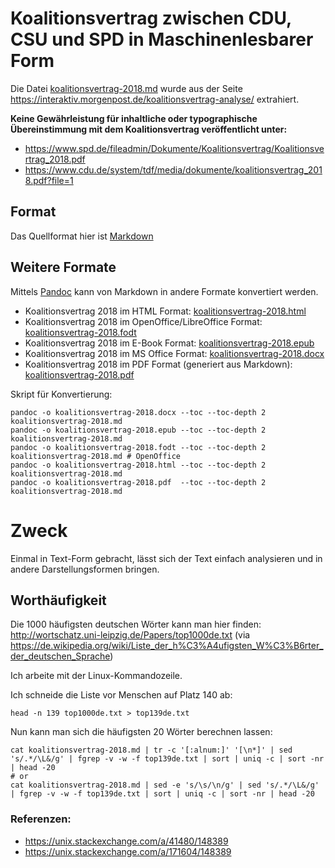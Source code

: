 # Koalitionsvertrag zwischen CDU, CSU und SPD in Maschinenlesbarer Form

Die Datei [koalitionsvertrag-2018.md](koalitionsvertrag-2018.md) wurde aus der Seite <https://interaktiv.morgenpost.de/koalitionsvertrag-analyse/> extrahiert.

**Keine Gewährleistung für inhaltliche oder typographische Übereinstimmung mit dem Koalitionsvertrag veröffentlicht unter:**

- <https://www.spd.de/fileadmin/Dokumente/Koalitionsvertrag/Koalitionsvertrag_2018.pdf>
- <https://www.cdu.de/system/tdf/media/dokumente/koalitionsvertrag_2018.pdf?file=1>

## Format

Das Quellformat hier ist [Markdown](https://de.wikipedia.org/wiki/Markdown)

## Weitere Formate

Mittels [Pandoc](https://de.wikipedia.org/wiki/Pandoc) kann von Markdown in andere Formate konvertiert werden.

- Koalitionsvertrag 2018 im HTML Format: [koalitionsvertrag-2018.html](koalitionsvertrag-2018.html)
- Koalitionsvertrag 2018 im OpenOffice/LibreOffice Format: [koalitionsvertrag-2018.fodt](koalitionsvertrag-2018.fodt)
- Koalitionsvertrag 2018 im E-Book Format: [koalitionsvertrag-2018.epub](koalitionsvertrag-2018.epub)
- Koalitionsvertrag 2018 im MS Office Format: [koalitionsvertrag-2018.docx](koalitionsvertrag-2018.docx)
- Koalitionsvertrag 2018 im PDF Format (generiert aus Markdown): [koalitionsvertrag-2018.pdf](koalitionsvertrag-2018.pdf)

Skript für Konvertierung:

```
pandoc -o koalitionsvertrag-2018.docx --toc --toc-depth 2 koalitionsvertrag-2018.md 
pandoc -o koalitionsvertrag-2018.epub --toc --toc-depth 2 koalitionsvertrag-2018.md 
pandoc -o koalitionsvertrag-2018.fodt --toc --toc-depth 2 koalitionsvertrag-2018.md # OpenOffice
pandoc -o koalitionsvertrag-2018.html --toc --toc-depth 2 koalitionsvertrag-2018.md
pandoc -o koalitionsvertrag-2018.pdf  --toc --toc-depth 2 koalitionsvertrag-2018.md
```


# Zweck

Einmal in Text-Form gebracht, lässt sich der Text einfach analysieren und in andere Darstellungsformen bringen.

## Worthäufigkeit

Die 1000 häufigsten deutschen Wörter kann man hier finden: <http://wortschatz.uni-leipzig.de/Papers/top1000de.txt> (via <https://de.wikipedia.org/wiki/Liste_der_h%C3%A4ufigsten_W%C3%B6rter_der_deutschen_Sprache>)

Ich arbeite mit der Linux-Kommandozeile.

Ich schneide die Liste vor Menschen auf Platz 140 ab:

```
head -n 139 top1000de.txt > top139de.txt
```

Nun kann man sich die häufigsten 20 Wörter berechnen lassen:

```
cat koalitionsvertrag-2018.md | tr -c '[:alnum:]' '[\n*]' | sed 's/.*/\L&/g' | fgrep -v -w -f top139de.txt | sort | uniq -c | sort -nr | head -20
# or
cat koalitionsvertrag-2018.md | sed -e 's/\s/\n/g' | sed 's/.*/\L&/g' | fgrep -v -w -f top139de.txt | sort | uniq -c | sort -nr | head -20
```

### Referenzen:

- <https://unix.stackexchange.com/a/41480/148389>
- <https://unix.stackexchange.com/a/171604/148389>
